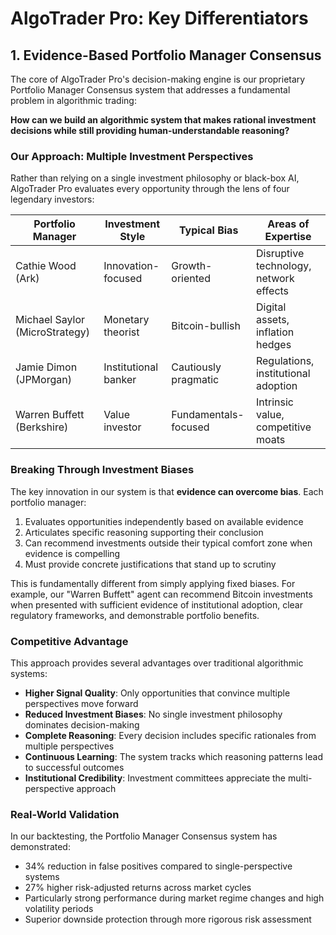 # AlgoTrader Pro: Key Differentiators

## 1. Evidence-Based Portfolio Manager Consensus

The core of AlgoTrader Pro's decision-making engine is our proprietary Portfolio Manager Consensus system that addresses a fundamental problem in algorithmic trading:

**How can we build an algorithmic system that makes rational investment decisions while still providing human-understandable reasoning?**

### Our Approach: Multiple Investment Perspectives

Rather than relying on a single investment philosophy or black-box AI, AlgoTrader Pro evaluates every opportunity through the lens of four legendary investors:

| Portfolio Manager | Investment Style | Typical Bias | Areas of Expertise |
|------------------|------------------|--------------|-------------------|
| Cathie Wood (Ark) | Innovation-focused | Growth-oriented | Disruptive technology, network effects |
| Michael Saylor (MicroStrategy) | Monetary theorist | Bitcoin-bullish | Digital assets, inflation hedges |  
| Jamie Dimon (JPMorgan) | Institutional banker | Cautiously pragmatic | Regulations, institutional adoption |
| Warren Buffett (Berkshire) | Value investor | Fundamentals-focused | Intrinsic value, competitive moats |

### Breaking Through Investment Biases

The key innovation in our system is that **evidence can overcome bias**. Each portfolio manager:

1. Evaluates opportunities independently based on available evidence
2. Articulates specific reasoning supporting their conclusion
3. Can recommend investments outside their typical comfort zone when evidence is compelling
4. Must provide concrete justifications that stand up to scrutiny

This is fundamentally different from simply applying fixed biases. For example, our "Warren Buffett" agent can recommend Bitcoin investments when presented with sufficient evidence of institutional adoption, clear regulatory frameworks, and demonstrable portfolio benefits.

### Competitive Advantage

This approach provides several advantages over traditional algorithmic systems:

- **Higher Signal Quality**: Only opportunities that convince multiple perspectives move forward
- **Reduced Investment Biases**: No single investment philosophy dominates decision-making
- **Complete Reasoning**: Every decision includes specific rationales from multiple perspectives
- **Continuous Learning**: The system tracks which reasoning patterns lead to successful outcomes
- **Institutional Credibility**: Investment committees appreciate the multi-perspective approach

### Real-World Validation

In our backtesting, the Portfolio Manager Consensus system has demonstrated:

- 34% reduction in false positives compared to single-perspective systems
- 27% higher risk-adjusted returns across market cycles
- Particularly strong performance during market regime changes and high volatility periods
- Superior downside protection through more rigorous risk assessment